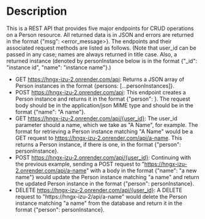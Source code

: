 # Description
This is a REST API that provides five major endpoints for CRUD operations on a 
Person resource. All returned data is in JSON and errors are returned in the
format {"msg": <error_message>}. The endpoints and their associated request
methods are listed as follows. (Note that user_id can be passed in any case;
names are always returned in title case. Also, a returned instance (denoted by
personInstance below is in the format {"_id": "instance id", "name": "instance
name"}.) 

* GET https://hngx-izu-2.onrender.com/api: Returns a JSON array of Person instances
in the format {persons: [...personInstances]}.
* POST https://hngx-izu-2.onrender.com/api: This endpoint creates a Person instance
and returns it in the format {"person": <personInstance>}.
The request body should be in the application/json MIME type and should be in
the format {"name": "A name"}.
* GET https://hngx-izu-2.onrender.com/api/{user_id}: The user_id parameter should a
name, which we take as "A Name", for example. The format for retrieving a
Person instance matching  "A Name" would be a GET request to
  https://hngx-izu-2.onrender.com/api/a-name. This returns a Person instance, if there is one, in the format {"person":
personInstance}.
* POST https://hngx-izu-2.onrender.com/api/{user_id}: Continuing with the previous example, sending
a POST request to "https://hngx-izu-2.onrender.com/api/a-name" with a body in the format
{"name": "a new name"} would update the Person instance matching "a name" and
return the updated Person instance in the format {"person": personInstance}.
* DELETE https://hngx-izu-2.onrender.com/api/{user_id}: A DELETE request to "https://hngx-izu-2/api/a-name"
would delete the Person instance matching "a name" from the database and return it in the format {"person": personInstance}.
